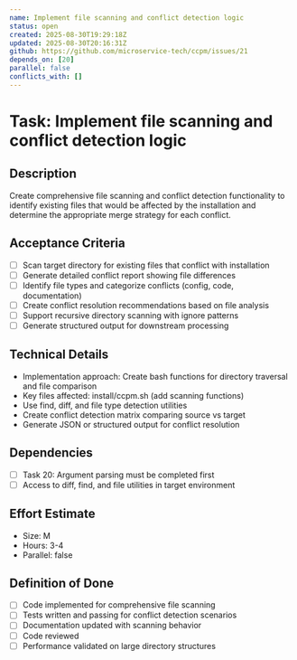 ```yaml
---
name: Implement file scanning and conflict detection logic
status: open
created: 2025-08-30T19:29:18Z
updated: 2025-08-30T20:16:31Z
github: https://github.com/microservice-tech/ccpm/issues/21
depends_on: [20]
parallel: false
conflicts_with: []
---
```


# Task: Implement file scanning and conflict detection logic

## Description
Create comprehensive file scanning and conflict detection functionality to identify existing files that would be affected by the installation and determine the appropriate merge strategy for each conflict.

## Acceptance Criteria
- [ ] Scan target directory for existing files that conflict with installation
- [ ] Generate detailed conflict report showing file differences
- [ ] Identify file types and categorize conflicts (config, code, documentation)
- [ ] Create conflict resolution recommendations based on file analysis
- [ ] Support recursive directory scanning with ignore patterns
- [ ] Generate structured output for downstream processing

## Technical Details
- Implementation approach: Create bash functions for directory traversal and file comparison
- Key files affected: install/ccpm.sh (add scanning functions)
- Use find, diff, and file type detection utilities
- Create conflict detection matrix comparing source vs target
- Generate JSON or structured output for conflict resolution

## Dependencies
- [ ] Task 20: Argument parsing must be completed first
- [ ] Access to diff, find, and file utilities in target environment

## Effort Estimate
- Size: M
- Hours: 3-4
- Parallel: false

## Definition of Done
- [ ] Code implemented for comprehensive file scanning
- [ ] Tests written and passing for conflict detection scenarios
- [ ] Documentation updated with scanning behavior
- [ ] Code reviewed
- [ ] Performance validated on large directory structures
